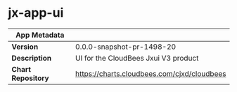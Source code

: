 # jx-app-ui

|App Metadata||
|---|---|
| **Version** | 0.0.0-snapshot-pr-1498-20 |
| **Description** | UI for the CloudBees Jxui V3 product |
| **Chart Repository** | https://charts.cloudbees.com/cjxd/cloudbees |
